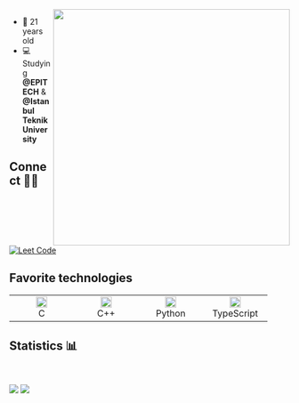 <img align='right' src="https://media.giphy.com/media/l2Je43PzMqrAzNNm0/giphy.gif" width="425" />

- 📆 21 years old
- 💻 Studying **@EPITECH** & **@Istanbul Teknik University**

## Connect 🧑‍💼

<br>

[![Leet Code][l1]][0]

## Favorite technologies
<table>
  <tr>
    <td align="center" width="100px">
      <a href="https://github.com/tuvtran/project-based-learning#cc"><img height="20" src="https://cdn.jsdelivr.net/npm/programming-languages-logos/src/c/c.png"></a>
      <br>C
    </td>
    <td align="center" width="100px">
      <a href="https://github.com/tuvtran/project-based-learning#cc"><img height="20" src="https://cdn.jsdelivr.net/npm/programming-languages-logos/src/cpp/cpp.png"></a>
      <br>C++
    </td>
    <td align="center" width="100px">
      <a href="https://www.python.org/"><img height="20" src="https://cdn.jsdelivr.net/npm/programming-languages-logos/src/python/python.png"></a>
      <br>Python
    </td>
     <td align="center" width="100px">
      <a href="https://www.typescriptlang.org/docs/"><img height="20" src="https://cdn.jsdelivr.net/npm/programming-languages-logos@0.0.3/src/typescript/typescript.svg"></a>
      <br>TypeScript
    </td>
  </tr>
</table>

## Statistics 📊

<br>

![][b1]
![][b2]


[0]: https://leetcode.com/0cCurtis/

[b1]: https://img.shields.io/github/followers/0xCurtis?style=flat-square
[b2]: https://komarev.com/ghpvc/?username=0xCurtis&style=flat-square

[l1]: https://img.shields.io/badge/LeetCode-ffffff?style=flat-square "Check my LeetCode"
[l2]: https://img.shields.io/badge/-Codingame-F2BB13?style=flat-square "Check my CodinGame"
